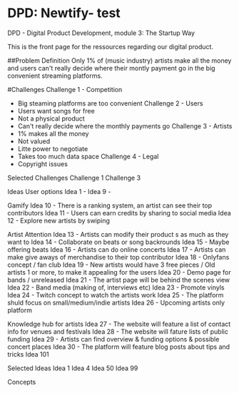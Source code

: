 # DPD: Newtify- test
DPD - Digital Product Development, module 3: The Startup Way

This is the front page for the ressources regarding our digital product.

##Problem Definition
Only 1% of (music industry) artists make all the money and users can't really decide where their montly payment go in the big convenient streaming platforms.

#Challenges
Challenge 1 - Competition
- Big steaming platforms are too convenient
Challenge 2 - Users
- Users want songs for free
- Not a physical product
- Can't really decide where the monthly payments go
Challenge 3 - Artists
- 1% makes all the money
- Not valued
- Litte power to negotiate
- Takes too much data space
Challenge 4 - Legal
- Copyright issues

Selected Challenges
Challenge 1
Challenge 3

Ideas
User options
Idea 1 - 
Idea 9 -

Gamify
Idea 10 - There is a ranking system, an artist can see their top contributors
Idea 11 - Users can earn credits by sharing to social media
Idea 12 - Explore new artists by swiping

Artist Attention
Idea 13 - Artists can modify their product s as much as they want to
Idea 14 - Collaborate on beats or song backrounds
Idea 15 - Maybe offering beats
Idea 16 - Artists can do online concerts
Idea 17 - Artists can make give aways of merchandise to their top contributor
Idea 18 - Onlyfans concept / fan club
Idea 19 - New artists would have 3 free pieces / Old artists 1 or more, to make it appealing for the users
Idea 20 - Demo page for bands / unreleased
Idea 21 - The artist page will be behind the scenes view
Idea 22 - Band media (making of, interviews etc)
Idea 23 - Promote vinyls
Idea 24 - Twitch concept to watch the artists work
Idea 25 - The platform shuld focus on small/medium/indie artists
Idea 26 - Upcoming artists only platform

Knowledge hub for artists
Idea 27 - The website will feature a list of contact info for venues and festivals
Idea 28 - The website will fature lists of public funding
Idea 29 - Artists can find overview & funding options & possible concert places
Idea 30 - The platform will feature blog posts about tips and tricks
Idea 101

Selected Ideas
Idea 1
Idea 4
Idea 50
Idea 99

Concepts
